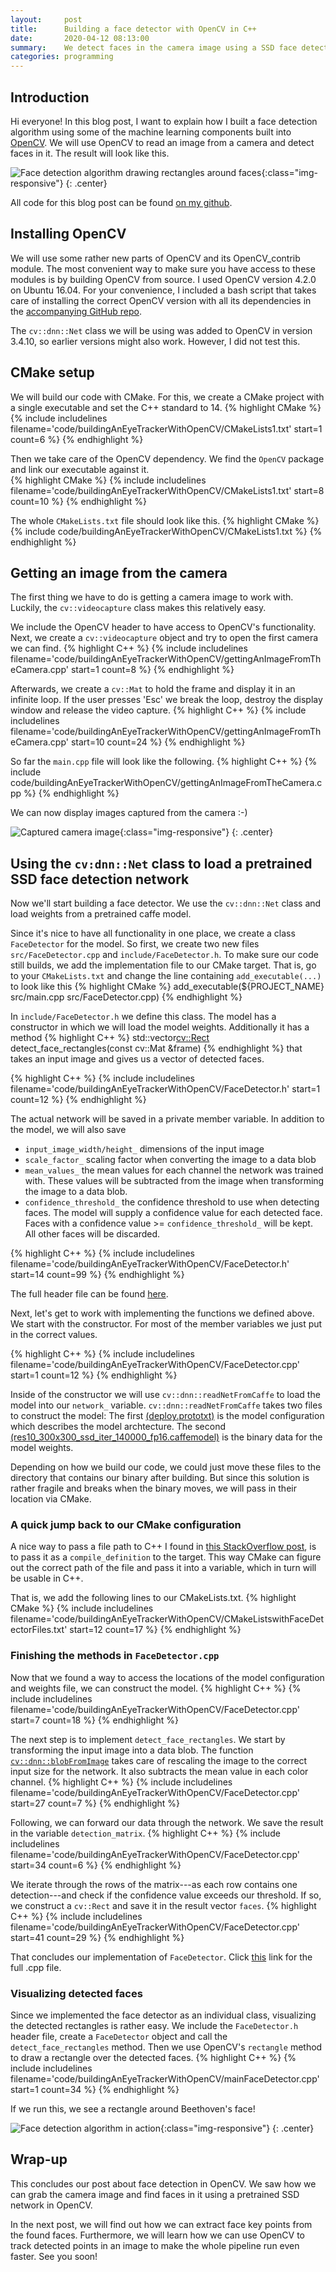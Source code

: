 ```yaml
---
layout:     post
title:      Building a face detector with OpenCV in C++ 
date:       2020-04-12 08:13:00
summary:    We detect faces in the camera image using a SSD face detection network and OpenCV 
categories: programming
---
```

## Introduction
Hi everyone! In this blog post, I want to explain how I built a face detection algorithm using some of the machine learning components built into [OpenCV](https://opencv.org/).
We will use OpenCV to read an image from a camera and detect faces in it. The result will look like this. 

![Face detection algorithm drawing rectangles around faces](/images/2020-04/detectingFaces.gif){:class="img-responsive"}
{: .center}

All code for this blog post can be found [on my github](https://github.com/bewagner/visuals/tree/blog-post-1).

## Installing OpenCV
We will use some rather new parts of OpenCV and its OpenCV_contrib module. The most convenient way to make sure you have access to these modules is by building OpenCV from source. I used OpenCV version 4.2.0 on Ubuntu 16.04. For your convenience, I included a bash script that takes care of installing the correct OpenCV version with all its dependencies in the [accompanying GitHub repo](https://github.com/bewagner/visuals/tree/blog-post-1). 

The `cv::dnn::Net` class we will be using was added to OpenCV in version 3.4.10, so earlier versions might also work. However, I did not test this.

## CMake setup
We will build our code with CMake. For this, we create a CMake project with a single executable and set the C++ standard to 14.
{% highlight CMake %}
{% include includelines filename='code/buildingAnEyeTrackerWithOpenCV/CMakeLists1.txt' start=1 count=6 %}
{% endhighlight %}

Then we take care of the OpenCV dependency. We find the `OpenCV` package and link our executable against it.  
{% highlight CMake %}
{% include includelines filename='code/buildingAnEyeTrackerWithOpenCV/CMakeLists1.txt' start=8 count=10 %}
{% endhighlight %}

The whole `CMakeLists.txt` file should look like this.
{% highlight CMake %}
{% include code/buildingAnEyeTrackerWithOpenCV/CMakeLists1.txt %}
{% endhighlight %}

## Getting an image from the camera
The first thing we have to do is getting a camera image to work with. Luckily, the `cv::videocapture` class makes this relatively easy.

We include the OpenCV header to have access to OpenCV's functionality. Next, we create a `cv::videocapture` object and try to open the first camera we can find.
{% highlight C++ %}
{% include includelines filename='code/buildingAnEyeTrackerWithOpenCV/gettingAnImageFromTheCamera.cpp' start=1 count=8 %}
{% endhighlight %}

Afterwards, we create a `cv::Mat` to hold the frame and display it in an infinite loop. If the user presses 'Esc' we break the loop, destroy the display window and release the video capture. 
{% highlight C++ %}
{% include includelines filename='code/buildingAnEyeTrackerWithOpenCV/gettingAnImageFromTheCamera.cpp' start=10 count=24 %}
{% endhighlight %}

So far the `main.cpp` file will look like the following.
{% highlight C++ %}
{% include code/buildingAnEyeTrackerWithOpenCV/gettingAnImageFromTheCamera.cpp %}
{% endhighlight %}

We can now display images captured from the camera :-)

![Captured camera image](/images/2020-04/gettingAnImageFromTheCameraCut.gif){:class="img-responsive"}
{: .center}

## Using the `cv:dnn::Net` class to load a pretrained SSD face detection network 

Now we'll start building a face detector. We use the `cv::dnn::Net` class and load weights from a pretrained caffe model. 

Since it's nice to have all functionality in one place, we create a class `FaceDetector` for the model. So first, we create two new files `src/FaceDetector.cpp` and `include/FaceDetector.h`. To make sure our code still builds, we add the implementation file to our CMake target. That is, go to your `CMakeLists.txt` and change the line containing `add_executable(...)` to look like this
{% highlight CMake %}
add_executable(${PROJECT_NAME} src/main.cpp src/FaceDetector.cpp)
{% endhighlight %}


In `include/FaceDetector.h` we define this class. The model has a constructor in which we will load the model weights. Additionally it has a method 
{% highlight C++ %}
std::vector<cv::Rect> detect_face_rectangles(const cv::Mat &frame)
{% endhighlight %}
that takes an input image and gives us a vector of detected faces. 

{% highlight C++ %}
{% include includelines filename='code/buildingAnEyeTrackerWithOpenCV/FaceDetector.h' start=1 count=12 %}
{% endhighlight %}

The actual network will be saved in a private member variable. In addition to the model, we will also save
- `input_image_width/height_` dimensions of the input image
- `scale_factor_` scaling factor when converting the image to a data blob
- `mean_values_` the mean values for each channel the network was trained with. These values will be subtracted from the image when transforming the image to a data blob.
- `confidence_threshold_` the confidence threshold to use when detecting faces. The model will supply a confidence value for each detected face. Faces with a confidence value >= `confidence_threshold_` will be kept. All other faces will be discarded.

{% highlight C++ %}
{% include includelines filename='code/buildingAnEyeTrackerWithOpenCV/FaceDetector.h' start=14 count=99 %}
{% endhighlight %}

The full header file can be found [here](https://github.com/bewagner/visuals/blob/blog-post-1/include/FaceDetector.h).

Next, let's get to work with implementing the functions we defined above. We start with the constructor. For most of the member variables we just put in the correct values.

{% highlight C++ %}
{% include includelines filename='code/buildingAnEyeTrackerWithOpenCV/FaceDetector.cpp' start=1 count=12 %}
{% endhighlight %}

Inside of the constructor we will use `cv::dnn::readNetFromCaffe` to load the model into our `network_` variable. `cv::dnn::readNetFromCaffe` takes two files to construct the model: The first [(deploy.prototxt)](https://github.com/bewagner/visuals/blob/blog-post-1/assets/deploy.prototxt) is the model configuration which describes the model archtecture. The second [(res10_300x300_ssd_iter_140000_fp16.caffemodel)](https://github.com/bewagner/visuals/blob/blog-post-1/assets/res10_300x300_ssd_iter_140000_fp16.caffemodel) is the binary data for the model weights.

Depending on how we build our code, we could just move these files to the directory that contains our binary after building. But since this solution is rather fragile and breaks when the binary moves, we will pass in their location via CMake. 

### A quick jump back to our CMake configuration

A nice way to pass a file path to C++ I found in [this StackOverflow post](https://stackoverflow.com/questions/22259279/passing-a-cmake-variable-to-c-source-code), is to pass it as a `compile_definition` to the target. This way CMake can figure out the correct path of the file and pass it into a variable, which in turn will be usable in C++.

That is, we add the following lines to our CMakeLists.txt.
{% highlight CMake %}
{% include includelines filename='code/buildingAnEyeTrackerWithOpenCV/CMakeListswithFaceDetectorFiles.txt' start=12 count=17 %}
{% endhighlight %}

### Finishing the methods in `FaceDetector.cpp`

Now that we found a way to access the locations of the model configuration and weights file, we can construct the model.
{% highlight C++ %}
{% include includelines filename='code/buildingAnEyeTrackerWithOpenCV/FaceDetector.cpp' start=7 count=18 %}
{% endhighlight %}

The next step is to implement `detect_face_rectangles`. We start by transforming the input image into a data blob.
The function [`cv::dnn::blobFromImage`](https://www.pyimagesearch.com/2017/11/06/deep-learning-opencvs-blobfromimage-works/) takes care of rescaling the image to the correct input size for the network. It also subtracts the mean value in each color channel.
{% highlight C++ %}
{% include includelines filename='code/buildingAnEyeTrackerWithOpenCV/FaceDetector.cpp' start=27 count=7 %}
{% endhighlight %}
 
Following, we can forward our data through the network. We save the result in the variable `detection_matrix`.
{% highlight C++ %}
{% include includelines filename='code/buildingAnEyeTrackerWithOpenCV/FaceDetector.cpp' start=34 count=6 %}
{% endhighlight %}

We iterate through the rows of the matrix---as each row contains one detection---and check if the confidence value exceeds our threshold. If so, we construct a `cv::Rect` and save it in the result vector `faces`.
{% highlight C++ %}
{% include includelines filename='code/buildingAnEyeTrackerWithOpenCV/FaceDetector.cpp' start=41 count=29 %}
{% endhighlight %}

That concludes our implementation of `FaceDetector`.
Click [this](https://github.com/bewagner/visuals/blob/blog-post-1/src/FaceDetector.cpp) link for the full .cpp file.

### Visualizing detected faces

Since we implemented the face detector as an individual class, visualizing the detected rectangles is rather easy. We include the `FaceDetector.h` header file, create a `FaceDetector` object and call the `detect_face_rectangles` method. Then we use OpenCV's `rectangle` method to draw a rectangle over the detected faces.
{% highlight C++ %}
{% include includelines filename='code/buildingAnEyeTrackerWithOpenCV/mainFaceDetector.cpp' start=1 count=34 %}
{% endhighlight %}

If we run this, we see a rectangle around Beethoven's face!

![Face detection algorithm in action](/images/2020-04/detectingFaces.gif){:class="img-responsive"}
{: .center}

## Wrap-up
This concludes our post about face detection in OpenCV. We saw how we can grab the camera image and find faces in it using a pretrained SSD network in OpenCV.

In the next post, we will find out how we can extract face key points from the found faces. 
Furthermore, we will learn how we can use OpenCV to track detected points in an image to make the whole pipeline run even faster. See you soon!


